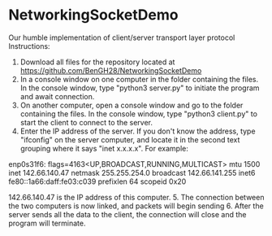 # NetworkingSocketDemo
Our humble implementation of client/server transport layer protocol
Instructions:
1. Download all files for the repository located at https://github.com/BenGH28/NetworkingSocketDemo
2. In a console window on one computer in the folder containing the files. In the console window, type "python3 server.py" to initiate the program and await connection.
3. On another computer, open a console window and go to the folder containing the files. In the console window, type "python3 client.py" to start the client to connect to the server.
4. Enter the IP address of the server. If you don't know the address, type "ifconfig" on the server computer, and locate it in the second text grouping where it says "inet x.x.x.x". For example:

enp0s31f6: flags=4163<UP,BROADCAST,RUNNING,MULTICAST>  mtu 1500
        inet 142.66.140.47  netmask 255.255.254.0  broadcast 142.66.141.255
        inet6 fe80::1a66:daff:fe03:c039  prefixlen 64  scopeid 0x20<link>
        
142.66.140.47 is the IP address of this computer.
5. The connection between the two computers is now linked, and packets will begin sending
6. After the server sends all the data to the client, the connection will close and the program will terminate.

